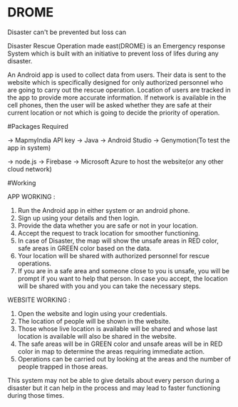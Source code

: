 # DROME 
Disaster can't be prevented but loss can

Disaster Rescue Operation made east(DROME) is an Emergency response System which is built with an initiative to prevent loss of lifes during any disaster. 

An Android app is used to collect data from users. Their data is sent to the website which is specifically designed for only authorized personnel who are going to carry out the rescue operation. Location of users are tracked in the app to provide more accurate information. If network is available in the cell phones, then the user will be asked whether they are safe at their current location or not which is going to decide the priority of operation.

#Packages Required 

-> MapmyIndia API key
-> Java
-> Android Studio
-> Genymotion(To test the app in system)

-> node.js
-> Firebase
-> Microsoft Azure to host the website(or any other cloud network)

#Working

APP WORKING :

1. Run the Android app in either system or an android phone.
2. Sign up using your details and then login.
3. Provide the data whether you are safe or not in your location.
4. Accept the request to track location for smoother functioning.
5. In case of Disaster, the map will show the unsafe areas in RED color, safe areas in GREEN color based on the data.
6. Your location will be shared with authorized personnel for rescue operations.
7. If you are in a safe area and someone close to you is unsafe, you will be prompt if you want to help that person. In case you accept, the location will be shared with you and you can take the necessary steps.

WEBSITE WORKING :

1. Open the website and login using your credentials.
2. The location of people will be shown in the website.
3. Those whose live location is available will be shared and whose last location is available will also be shared in the website.
4. The safe areas will be in GREEN color and unsafe areas will be in RED color in map to determine the areas requiring immediate action.
5. Operations can be carried out by looking at the areas and the number of people trapped in those areas.


This system may not be able to give details about every person during a disaster but it can help in the process and may lead to faster functioning during those times. 
